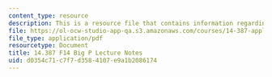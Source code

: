 ```yaml
---
content_type: resource
description: This is a resource file that contains information regarding big P.
file: https://ol-ocw-studio-app-qa.s3.amazonaws.com/courses/14-387-applied-econometrics-mostly-harmless-big-data-fall-2014/d0354c71c7f7d3584107e9a1b2086174_MIT14_387F14_large_p.pdf
file_type: application/pdf
resourcetype: Document
title: 14.387 F14 Big P Lecture Notes
uid: d0354c71-c7f7-d358-4107-e9a1b2086174
---
```

